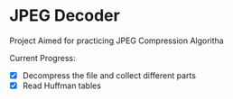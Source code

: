 # JPEG Decoder

Project Aimed for practicing JPEG Compression Algoritha

Current Progress:

- [x] Decompress the file and collect different parts
- [x] Read Huffman tables
